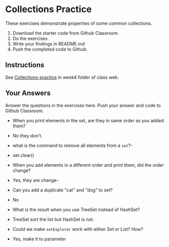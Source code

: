 # Collections Practice

These exercises demonstrate properties of some common collections.

1. Download the starter code from Github Classroom.
2. Do the exercises.
3. Write your findings in README.md
4. Push the completed code to Github.

## Instructions

See [Collections-practice](https://skeoop.github.io/week4/Collections-practice) in week4 folder of class web.

## Your Answers

Answer the questions in the exercises here. Push your answer and code to Github Classroom.

* When you print elements in the set, are they in same order as you added them?
- No they don't.

* what is the command to remove all elements from a `set`?-
- set.clear()

* When you add elements in a different order and print them, did the order change?
- Yes, they are change-

* Can you add a duplicate "cat" and "dog" to set?
- No
 

* What is the result when you use TreeSet instead of HashSet?
- TreeSet sort the list but HashSet is not.

* Could we make `setExplorer` work with either Set or List?  How?
- Yes, make it to parameter
